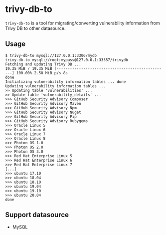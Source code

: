 # trivy-db-to

`trivy-db-to` is a tool for migrating/converting vulnerability information from Trivy DB to other datasource.

## Usage

``` console
$ trivy-db-to mysql://127.0.0.1:3306/mydb
trivy-db-to mysql://root:mypass@127.0.0.1:33357/trivydb
Fetching and updating Trivy DB ...
19.35 MiB / 19.35 MiB [--------------------------------------------------] 100.00% 2.58 MiB p/s 8s
done
Initializing vulnerability information tables ... done
Updating vulnerability information tables ...
>> Updating table 'vulnerabilities' ...
>> Update table 'vulnerability_details' ...
>>> GitHub Security Advisory Composer
>>> GitHub Security Advisory Maven
>>> GitHub Security Advisory Npm
>>> GitHub Security Advisory Nuget
>>> GitHub Security Advisory Pip
>>> GitHub Security Advisory Rubygems
>>> Oracle Linux 5
>>> Oracle Linux 6
>>> Oracle Linux 7
>>> Oracle Linux 8
>>> Photon OS 1.0
>>> Photon OS 2.0
>>> Photon OS 3.0
>>> Red Hat Enterprise Linux 5
>>> Red Hat Enterprise Linux 6
>>> Red Hat Enterprise Linux 7
[...]
>>> ubuntu 17.10
>>> ubuntu 18.04
>>> ubuntu 18.10
>>> ubuntu 19.04
>>> ubuntu 19.10
>>> ubuntu 20.04
done
```

## Support datasource

- MySQL

